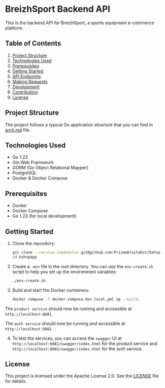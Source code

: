 # BreizhSport Backend API

This is the backend API for BreizhSport, a sports equipment e-commerce platform.

## Table of Contents

1. [Project Structure](#project-structure)
2. [Technologies Used](#technologies-used)
3. [Prerequisites](#prerequisites)
4. [Getting Started](#getting-started)
5. [API Endpoints](#api-endpoints)
6. [Making Requests](#making-requests)
7. [Development](#development)
8. [Contributing](#contributing)
9. [License](#license)

## Project Structure

The project follows a typical Go application structure that you can find in [arch.md](./app/docs/arch.md) file.

## Technologies Used

- Go 1.23
- Gin Web Framework
- GORM (Go Object Relational Mapper)
- PostgreSQL
- Docker & Docker Compose

## Prerequisites

- Docker
- Docker Compose
- Go 1.23 (for local development)

## Getting Started

1. Clone the repository:

   ```bash
   git clone --recurse-submodules git@github.com:PrismeDroiteExt/bzhspapp.git
   cd bzhspapp
   ```

2. Create a `.env` file in the root directory. You can use the `env-create.sh` script to help you set up the environment variables:

   ```bash
   ./env-create.sh
   ```

3. Build and start the Docker containers:
   ```bash
   docker compose -f docker-compose.dev.local.yml up --build
   ```

The `product service` should now be running and accessible at `http://localhost:8081`.

The `auth service` should now be running and accessible at `http://localhost:8082`.

4. To test the services, you can access the `swagger` UI at `http://localhost:8081/swagger/index.html` for the product service and `http://localhost:8082/swagger/index.html` for the auth service.



## License

This project is licensed under the Apache License 2.0. See the [LICENSE](LICENSE) file for details.
